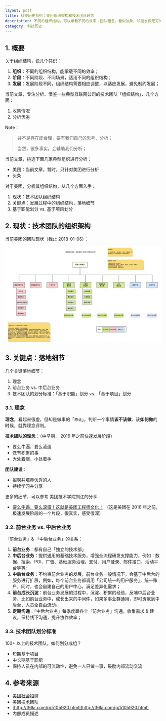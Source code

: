 ```yaml
---
layout: post
title: 科技历史系列：美团组织架构和技术团队理念
description: 不同的组织结构，可以承载不同的效率；团队理念，看似抽象，却能发挥无穷的力量；美团作为新的互联网代表，其从组织和技术团队理念上，有哪些可以学习的地方。
category: 科技历史 
---
```


## 1. 概要

关于组织结构，说几个共识：

1. **组织**：不同的组织结构，能承载不同的效率；
1. **阶段**：不同阶段、不同场景，适用不同的组织结构；
1. **发展**：发展阶段不同，组织结构需要相应调整，以适应发展，避免制约发展；

当前文章，专注分析、借鉴一些典型互联网公司的技术团队「组织结构」，几个方面：

1. 收集情况
1. 分析优劣

Note：

> 并不是存在即合理，要有我们自己的思考、分析；
> 
> 当然，很多事实，会辅助我们分析；

当前文章，挑选下面几家典型组织进行分析：

* 美团：当前文章，暂时，只针对美团进行分析
* 头条

对于美团，分析其组织结构，从几个方面入手：

1. 现状：技术团队组织结构
1. 关键点：发展过程中的组织结构，落地细节
1. 基于职能划分 vs. 基于项目划分

## 2. 现状：技术团队的组织架构

当前美团的团队现状（截止 2018-01-06）：

![](/images/tech-history/meituan-org/meituan-org-2018.png)



## 3. 关键点：落地细节

几个关键落地细节：

1. 理念
1. 前台业务 vs. 中后台业务
1. 技术团队的划分标准：「基于职能」划分 vs. 「基于项目」划分

### 3.1. 理念

**理念**，看起来很虚，但却是做事的「`原点`」，判断一个事情**该不该做**、该**如何做**的时候，就靠理念评判。

**技术团队的理念**：（中早期， 2016 年之前快速发展阶段）

* 要么牛逼，要么滚蛋
* 做有积累的事
* 大处着眼，小处着手

**团队建设**：

* 招聘并培养优秀的人
* 持续学习并分享

更多的细节，可以参考 美团技术学院刘江的分享

* [要么牛逼，要么滚蛋！这就是美团工程师文化！](http://www.php230.com/weixin1452245983.html) （这是美团在 2016 年之前，极速发展阶段的一个片段，很真实，感受很深）

### 3.2. 前台业务 vs. 中后台业务

「前台业务」& 「中后台业务」的关系：

1. **前台业务**：都有自己「独立的技术部」
1. **中后台业务**：提供通用的基础技术服务，增强全流程研发支撑能力，例如：数据、搜索、POI、广告、基础服务治理，支付、用户登录、邮件接口、活动平台等等;
1. **中后台业务**：不约束前台业务的发展，前台业务一般情况下，会基于中后台的服务进行扩展，例如，每个前台业务都调用「公司统一的用户服务」，统一账户，同时，也会自建自己的用户中心，满足差异化需求；
1. **前台成长沉淀**：前台业务发展的过程中，沉淀、积累的经验，反哺中后台业务，比如前台业务中，成长出来的中间件，如果多事业群通用，即可贡献到中后台，人员全自由流动。
1. **定期沟通**：「中后台业务」每季度跟各个「前台业务」沟通，收集需求 & 建议，保持线下沟通，提升协作效率；

### 3.3. 技术团队划分标准

100+ 以上的技术团队，如何划分成组？

* 短期基于项目
* 中长期基于职能
* 保持人员在内部的可流动性，避免一人只做一事，鼓励内部流动交流
 

## 4. 参考来源

* [美团社会招聘](https://job.meituan.com)
* [美团技术团队](https://tech.meituan.com)
* [http://36kr.com/p/5105920.html](http://36kr.com/p/5105920.html)
* 内部成员描述




[NingG]:    http://ningg.github.com  "NingG"

